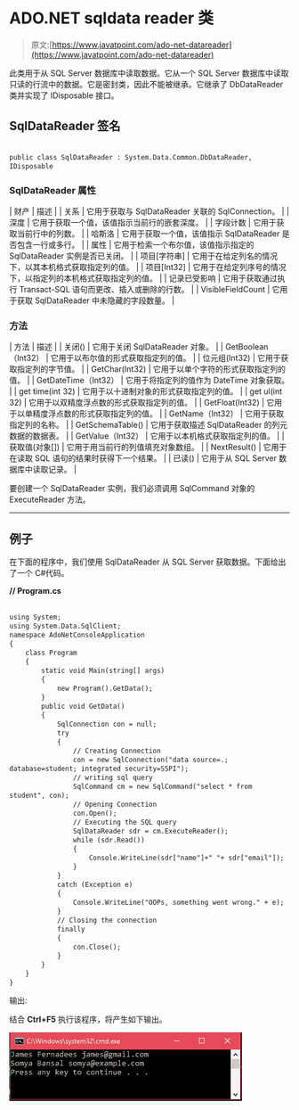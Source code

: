 # ADO.NET sqldata reader 类

> 原文:[https://www.javatpoint.com/ado-net-datareader](https://www.javatpoint.com/ado-net-datareader)

此类用于从 SQL Server 数据库中读取数据。它从一个 SQL Server 数据库中读取只读的行流中的数据。它是密封类，因此不能被继承。它继承了 DbDataReader 类并实现了 IDisposable 接口。

## SqlDataReader 签名

```

public class SqlDataReader : System.Data.Common.DbDataReader, IDisposable

```

### SqlDataReader 属性

| 财产 | 描述 |
| 关系 | 它用于获取与 SqlDataReader 关联的 SqlConnection。 |
| 深度 | 它用于获取一个值，该值指示当前行的嵌套深度。 |
| 字段计数 | 它用于获取当前行中的列数。 |
| 哈斯洛 | 它用于获取一个值，该值指示 SqlDataReader 是否包含一行或多行。 |
| 属性 | 它用于检索一个布尔值，该值指示指定的 SqlDataReader 实例是否已关闭。 |
| 项目[字符串] | 它用于在给定列名的情况下，以其本机格式获取指定列的值。 |
| 项目[Int32] | 它用于在给定列序号的情况下，以指定列的本机格式获取指定列的值。 |
| 记录已受影响 | 它用于获取通过执行 Transact-SQL 语句而更改、插入或删除的行数。 |
| VisibleFieldCount | 它用于获取 SqlDataReader 中未隐藏的字段数量。 |

### 方法

| 方法 | 描述 |
| 关闭() | 它用于关闭 SqlDataReader 对象。 |
| GetBoolean（Int32） | 它用于以布尔值的形式获取指定列的值。 |
| 位元组(Int32) | 它用于获取指定列的字节值。 |
| GetChar(Int32) | 它用于以单个字符的形式获取指定列的值。 |
| GetDateTime（Int32） | 它用于将指定列的值作为 DateTime 对象获取。 |
| get time(int 32) | 它用于以十进制对象的形式获取指定列的值。 |
| get ul(int 32) | 它用于以双精度浮点数的形式获取指定列的值。 |
| GetFloat(Int32) | 它用于以单精度浮点数的形式获取指定列的值。 |
| GetName（Int32） | 它用于获取指定列的名称。 |
| GetSchemaTable() | 它用于获取描述 SqlDataReader 的列元数据的数据表。 |
| GetValue（Int32） | 它用于以本机格式获取指定列的值。 |
| 获取值(对象[]) | 它用于用当前行的列值填充对象数组。 |
| NextResult() | 它用于在读取 SQL 语句的结果时获得下一个结果。 |
| 已读() | 它用于从 SQL Server 数据库中读取记录。 |

要创建一个 SqlDataReader 实例，我们必须调用 SqlCommand 对象的 ExecuteReader 方法。

* * *

## 例子

在下面的程序中，我们使用 SqlDataReader 从 SQL Server 获取数据。下面给出了一个 C#代码。

**// Program.cs**

```

using System;
using System.Data.SqlClient;
namespace AdoNetConsoleApplication
{
    class Program
    {
        static void Main(string[] args)
        {
            new Program().GetData();
        }
        public void GetData()
        {
            SqlConnection con = null;
            try
            {
                // Creating Connection
                con = new SqlConnection("data source=.; database=student; integrated security=SSPI");
                // writing sql query
                SqlCommand cm = new SqlCommand("select * from student", con);
                // Opening Connection
                con.Open();
                // Executing the SQL query
                SqlDataReader sdr = cm.ExecuteReader();
                while (sdr.Read())
                {
                    Console.WriteLine(sdr["name"]+" "+ sdr["email"]);
                }
            }
            catch (Exception e)
            {
                Console.WriteLine("OOPs, something went wrong." + e);
            }
            // Closing the connection
            finally
            {
                con.Close();
            }
        }
    }
}

```

输出:

结合 **Ctrl+F5** 执行该程序，将产生如下输出。

![ADO Net Sqldatareader Class 1](img/3aef7a071c58b67063cdb2fca0672943.png)